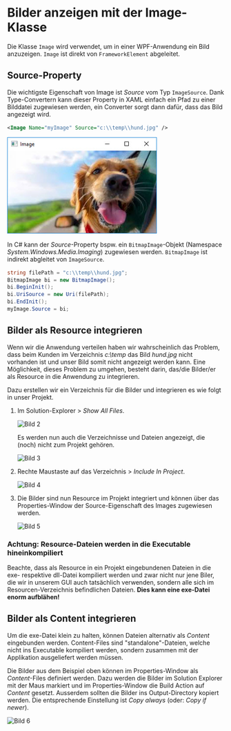 # Bilder anzeigen mit der Image-Klasse

Die Klasse `Image` wird verwendet, um in einer WPF-Anwendung ein Bild anzuzeigen. `Image` ist direkt von `FrameworkElement` abgeleitet.

## Source-Property

Die wichtigste Eigenschaft von Image ist _Source_ vom Typ `ImageSource`. Dank Type-Convertern kann dieser Property in XAML einfach ein Pfad zu einer Bilddatei zugewiesen werden, ein Converter sorgt dann dafür, dass das Bild angezeigt wird. 

```xml
<Image Name="myImage" Source="c:\\temp\\hund.jpg" />
```

![Bild 1](res/01.jpg)

In C# kann der _Source_-Property bspw. ein `BitmapImage`-Objekt (Namespace _System.Windows.Media.Imaging_) zugewiesen werden. `BitmapImage` ist indirekt abgleitet von `ImageSource`. 

```csharp
string filePath = "c:\\temp\\hund.jpg";
BitmapImage bi = new BitmapImage();
bi.BeginInit();
bi.UriSource = new Uri(filePath);
bi.EndInit();
myImage.Source = bi;
````

## Bilder als Resource integrieren

Wenn wir die Anwendung verteilen haben wir wahrscheinlich das Problem, dass beim Kunden im Verzeichnis _c:\temp_ das Bild _hund.jpg_ nicht vorhanden ist und unser Bild somit nicht angezeigt werden kann. Eine Möglichkeit, dieses Problem zu umgehen, besteht darin, das/die Bilder/er als Resource in die Anwendung zu integrieren. 

Dazu erstellen wir ein Verzeichnis für die Bilder und integrieren es wie folgt in unser Projekt. 

1. Im Solution-Explorer > _Show All Files_.  

    ![Bild 2](res/02.jpg)
    
    Es werden nun auch die Verzeichnisse und Dateien angezeigt, die (noch) nicht zum Projekt gehören. 

    ![Bild 3](res/03.jpg)

2. Rechte Maustaste auf das Verzeichnis > _Include In Project_.

    ![Bild 4](res/04.jpg)

3. Die Bilder sind nun Resource im Projekt integriert und können über das Properties-Window der Source-Eigenschaft des Images zugewiesen werden. 

    ![Bild 5](res/05.jpg)

### Achtung: Resource-Dateien werden in die Executable hineinkompiliert 

Beachte, dass als Resource in ein Projekt eingebundenen Dateien in die exe- respektive dll-Datei kompiliert werden und zwar nicht nur jene Biler, die wir in unserem GUI auch tatsächlich verwenden, sondern alle sich im Resourcen-Verzeichnis befindlichen Dateien. **Dies kann eine exe-Datei enorm aufblähen!** 

## Bilder als Content integrieren 

Um die exe-Datei klein zu halten, können Dateien alternativ als _Content_ eingebunden werden. Content-Files sind "standalone"-Dateien, welche nicht ins Executable kompiliert werden, sondern zusammen mit der Applikation ausgeliefert werden müssen. 

Die Bilder aus dem Beispiel oben können im Properties-Window als _Content_-Files definiert werden. Dazu werden die Bilder im Solution Explorer mit der Maus markiert  und im Properties-Window die Build Action auf _Content_ gesetzt. Ausserdem sollten die Bilder ins Output-Directory kopiert werden. Die entsprechende Einstellung ist _Copy always_ (oder: _Copy if newer_).

![Bild 6](res/06.jpg)